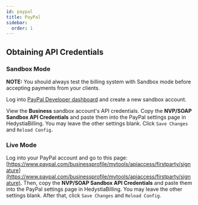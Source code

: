 ```yaml
---
id: paypal
title: PayPal
sidebar:
  order: 1
---
```


## Obtaining API Credentials

### Sandbox Mode

**NOTE:** You should always test the billing system with Sandbox mode before accepting payments from your clients.

Log into [PayPal Developer dashboard](https://developer.paypal.com/developer/accounts/) and create a new sandbox account.

View the **Business** sandbox account's API credentials. Copy the **NVP/SOAP Sandbox API Credentials** and paste them into the PayPal settings page in HedystiaBilling. You may leave the other settings blank. Click `Save Changes` and `Reload Config`.

### Live Mode

Log into your PayPal account and go to this page: [https://www.paypal.com/businessprofile/mytools/apiaccess/firstparty/signature](https://www.paypal.com/businessprofile/mytools/apiaccess/firstparty/signature). Then, copy the **NVP/SOAP Sandbox API Credentials** and paste them into the PayPal settings page in HedystiaBilling. You may leave the other settings blank. After that, click `Save Changes` and `Reload Config`.
